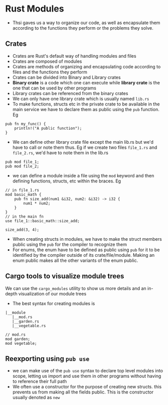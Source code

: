 # Rust Modules
* Thsi gaves us a way to organize our code, as well as encapsulate them according to the functions they perform or the problems they solve.

## Crates
* Crates are Rust's default way of handling modules and files
* Crates are composed of modules
* Crates are methods of organizing and encapsulating code according to files and the functions they perform
* Crates can be divided into Binary and Library crates
* **Binary crate** is a code which one can execute while **library crate** is the one that can be used by other programs
* Library crates can be referenced from the binary crates
* We can only have one library crate which is usually named `lib.rs`
* To make functions, structs etc in the private crate to be available in the main service we have to declare them as public using the `pub` function. Eg
```
pub fn my_func() {
    println!("A public function");
}
```
* We can define other library crate file except the main lib.rs but we'd have to call or note them thus. Eg if we create two files `file_1.rs` and `file_2.rs`, we'd have to note them in the lib.rs
```
pub mod file_1;
pub mod file_2;
```
* we can define a module inside a file using the `mod` keyword and then defining functions, structs, etc within the braces. Eg
```
// in file_1.rs
mod basic_math {
    pub fn size_add(num1 &i32, num2: &i32) -> i32 {
        num1 * num2;
    }
}
// in the main fn
use file_1::basic_math::size_add;

size_add(3, 4);
```
* When creating structs in modules, we have to make the struct members public using the `pub` for the compiler to recognize them
* For enums, the enum have to be defined as public using `pub` for it to be identified by the compiler outside of its crate/file/module. Making an enum public makes all the other variants of the enum public.


## Cargo tools to visualize module trees
We can use the `cargo_modules` utility to show us more details and an in-depth visualization of our module trees
* The best syntax for creating modules is 
```
|__module
   |__mod.rs
   |__garden.rs
   |__vegetable.rs

// mod.rs
mod garden;
mod vegetable;
```


## Reexporting using `pub use`
* we can make use of the `pub use` syntax to declare top level modules into scope, letting us import and use them in other programs without having to reference their full path
* We often use a constructor for the purpose of creating new structs. this prevents us from making all the fields public. This is the constructor usually denoted as `new`
